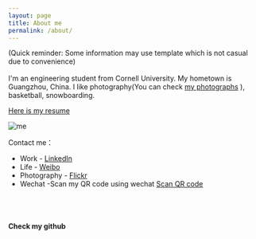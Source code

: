 ```yaml
---
layout: page
title: About me
permalink: /about/
---
```

(Quick reminder: Some information may use template which is not casual due to convenience) 
<br>
<br/>
I'm an engineering student from Cornell University. My hometown is Guangzhou, China. I like photography(You can check [my photographs](/life/) ), basketball, snowboarding. 

[Here is my resume](/files/College-Resume-Example-Template.webp) 

![me](/files/R0001229.JPG)


Contact me：

+ Work - [LinkedIn](https://www.linkedin.com/)
+ Life - [Weibo](https://www.weibo.com)
+ Photography - [Flickr](https://www.flickr.com/) 
+ Wechat -Scan my QR code using wechat [Scan QR code](/files/WECHAT.jpg) 

<br>
<br/>

#### Check my github
    
   <a href="https://github.com/"><img src="https://img.shields.io/badge/Github-14%20commits-red.svg" alt=""></a>
  
   
